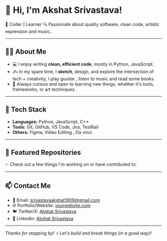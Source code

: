 # 👋 Hi, I'm Akshat Srivastava!

🎯 Coder | Learner 
🔍 Passionate about quality software, clean code, artistic expression and music..

---

## 👨‍💻 About Me

- 💻 I enjoy writing **clean, efficient code**, mostly in Python, JavaScript.
- ✍️ In my spare time, I **sketch**, design, and explore the intersection of tech + creativity, I play guuitar , listen to music and read some books.
- 🚀 Always curious and open to learning new things, whether it's tools, frameworks, or art techniques.

---

## 🧰 Tech Stack

- **Languages:** Python, JavaScript, C++
- **Tools:** Git, GitHub, VS Code, Jira, TestRail
- **Others:** Figma, Video Editing , Da vinci

---

## 📂 Featured Repositories

✨ Check out a few things I'm working on or have contributed to:



---

## 📫 Contact Me

- 📧 Email: srivastavaakshat1909@gmail.com
- 🌐 Portfolio/Website: [yourwebsite.com](https://yourwebsite.com)  
- 🐦 Twitter/X: [Akshat Srivastava](https://x.com/Akii0019)  
- 💼 LinkedIn: [Akshat Srivastava](https://www.linkedin.com/in/akshat-srivastava-300455308/)

---

_Thanks for stopping by! ⭐ Let's build and break things (in a good way)!_


